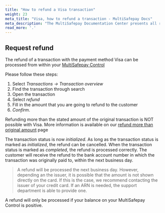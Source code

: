 ```yaml
---
title: "How to refund a Visa transaction"
weight: 23
meta_title: "Visa, how to refund a transaction - MultiSafepay Docs"
meta_description: "The MultiSafepay Documentation Center presents all relevant information about our Plugins and API. You can also find support pages for payment methods, tools and general questions as well as the contact details of our Support and Integration Teams."
read_more: '.'
---
```

## Request refund
The refund of a transaction with the payment method Visa can be processed from within your [MultiSafepay Control](https://merchant.multisafepay.com)

Please follow these steps:

1. Select _Transactions -> Transaction overview_
2. Find the transaction through search
3. Open the transaction
4. Select _refund_
5. Fill in the amount that you are going to refund to the customer
6. _Confirm_.

Refunding more than the stated amount of the original transaction is NOT possible with Visa. More information is available on our [refund more than original amount](/faq/finance/refund-more-than-original-amount) page

The transaction status is now _initialized_. As long as the transaction status is marked as _initialized_, the refund can be cancelled. When the transaction status is marked as _completed_, the refund is processed correctly. The customer will receive the refund to the bank account number in which the transaction was originally paid to, within the next business day.

> A refund will be processed the next business day. However, depending an the issuer, it is possible that the amount is not shown directly on the card. If this is the case, we recommend contacting the issuer of your credit card. If an ARN is needed, the support department is able to provide one. 

A refund will only be processed if your balance on your MultiSafepay Control is positive.
